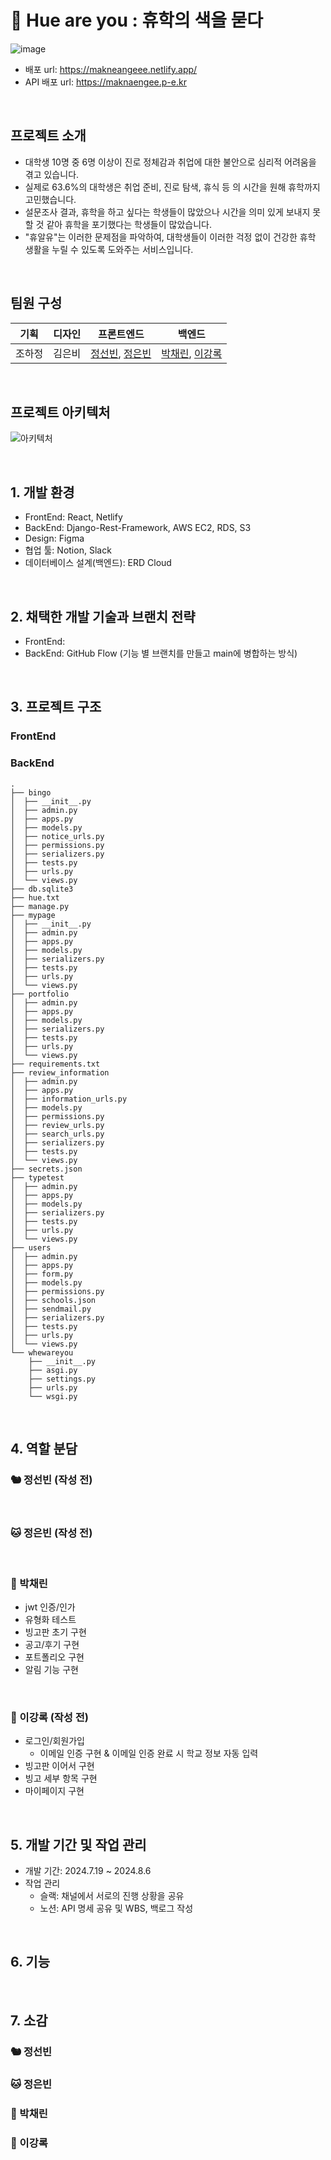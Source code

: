 # 🏫 Hue are you : 휴학의 색을 묻다
![image](https://github.com/user-attachments/assets/06987b1c-6bd3-4fa4-8032-ae65533e28ca)
- 배포 url: https://makneangeee.netlify.app/
- API 배포 url: https://maknaengee.p-e.kr

<br/>

## 프로젝트 소개
- 대학생 10명 중 6명 이상이 진로 정체감과 취업에 대한 불안으로 심리적 어려움을 겪고 있습니다.
- 실제로 63.6%의 대학생은 취업 준비, 진로 탐색, 휴식 등 의 시간을 원해 휴학까지 고민했습니다.
- 설문조사 결과, 휴학을 하고 싶다는 학생들이 많았으나 시간을 의미 있게 보내지 못할 것 같아 휴학을 포기했다는 학생들이 많았습니다.
- "휴알유"는 이러한 문제점을 파악하여, 대학생들이 이러한 걱정 없이 건강한 휴학 생활을 누릴 수 있도록 도와주는 서비스입니다.

<br/>

## 팀원 구성
| 기획 | 디자인 | 프론트엔드 | 백엔드 |
| --- | --- | --- | --- |
| 조하정 | 김은비 | [정선빈](https://github.com/jungsunbeen), [정은빈](https://github.com/eunkong0-0) | [박채린](https://github.com/cherrynniii), [이강록](https://github.com/kangroklee) |

<br/>

## 프로젝트 아키텍처
![아키텍처](https://github.com/user-attachments/assets/0b47bc0c-2232-45d9-937e-cc3de11a26f8)

<br/>

## 1. 개발 환경
- FrontEnd: React, Netlify
- BackEnd: Django-Rest-Framework, AWS EC2, RDS, S3
- Design: Figma
- 협업 툴: Notion, Slack
- 데이터베이스 설계(백엔드): ERD Cloud

<br/>

## 2. 채택한 개발 기술과 브랜치 전략
- FrontEnd:
- BackEnd: GitHub Flow (기능 별 브랜치를 만들고 main에 병합하는 방식)

<br/>

## 3. 프로젝트 구조
### FrontEnd
### BackEnd
```
.
├── bingo
│  ├── __init__.py
│  ├── admin.py
│  ├── apps.py
│  ├── models.py
│  ├── notice_urls.py
│  ├── permissions.py
│  ├── serializers.py
│  ├── tests.py
│  ├── urls.py
│  └── views.py
├── db.sqlite3
├── hue.txt
├── manage.py
├── mypage
│  ├── __init__.py
│  ├── admin.py
│  ├── apps.py
│  ├── models.py
│  ├── serializers.py
│  ├── tests.py
│  ├── urls.py
│  └── views.py
├── portfolio
│  ├── admin.py
│  ├── apps.py
│  ├── models.py
│  ├── serializers.py
│  ├── tests.py
│  ├── urls.py
│  └── views.py
├── requirements.txt
├── review_information
│  ├── admin.py
│  ├── apps.py
│  ├── information_urls.py
│  ├── models.py
│  ├── permissions.py
│  ├── review_urls.py
│  ├── search_urls.py
│  ├── serializers.py
│  ├── tests.py
│  └── views.py
├── secrets.json
├── typetest
│  ├── admin.py
│  ├── apps.py
│  ├── models.py
│  ├── serializers.py
│  ├── tests.py
│  ├── urls.py
│  └── views.py
├── users
│  ├── admin.py
│  ├── apps.py
│  ├── form.py
│  ├── models.py
│  ├── permissions.py
│  ├── schools.json
│  ├── sendmail.py
│  ├── serializers.py
│  ├── tests.py
│  ├── urls.py
│  └── views.py
└── whewareyou
    ├── __init__.py
    ├── asgi.py
    ├── settings.py
    ├── urls.py
    └── wsgi.py
```

<br/>

## 4. 역할 분담
### 🐿️ 정선빈 (작성 전)

<br/>

### 🐱 정은빈 (작성 전)

<br/>

### 🐔 박채린
- jwt 인증/인가
- 유형화 테스트
- 빙고판 초기 구현
- 공고/후기 구현
- 포트폴리오 구현
- 알림 기능 구현

<br/>
  
### 🐐 이강록 (작성 전)
- 로그인/회원가입
  - 이메일 인증 구현 & 이메일 인증 완료 시 학교 정보 자동 입력
- 빙고판 이어서 구현
- 빙고 세부 항목 구현
- 마이페이지 구현

<br/>

## 5. 개발 기간 및 작업 관리
- 개발 기간: 2024.7.19 ~ 2024.8.6
- 작업 관리
  - 슬랙: 채널에서 서로의 진행 상황을 공유
  - 노션: API 명세 공유 및 WBS, 백로그 작성

<br/>

## 6. 기능

<br/>

## 7. 소감
### 🐿️ 정선빈
### 🐱 정은빈
### 🐔 박채린
### 🐐 이강록
